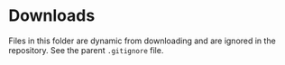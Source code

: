 # Downloads

Files in this folder are dynamic from downloading and are ignored in the repository.
See the parent `.gitignore` file.
